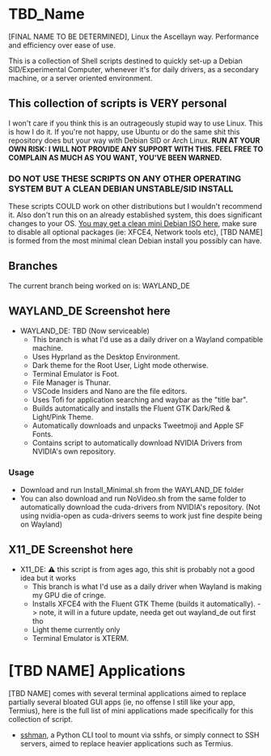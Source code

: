 # TBD_Name
[FINAL NAME TO BE DETERMINED], Linux the Ascellayn way. Performance and efficiency over ease of use.

This is a collection of Shell scripts destined to quickly set-up a Debian SID/Experimental Computer, whenever it's for daily drivers, as a secondary machine, or a server oriented environment.

## This collection of scripts is VERY personal
I won't care if you think this is an outrageously stupid way to use Linux. This is how I do it. If you're not happy, use Ubuntu or do the same shit this repository does but your way with Debian SID or Arch Linux.
**RUN AT YOUR OWN RISK: I WILL NOT PROVIDE ANY SUPPORT WITH THIS. FEEL FREE TO COMPLAIN AS MUCH AS YOU WANT, YOU'VE BEEN WARNED.**

### DO NOT USE THESE SCRIPTS ON ANY OTHER OPERATING SYSTEM BUT A CLEAN DEBIAN UNSTABLE/SID INSTALL
These scripts COULD work on other distributions but I wouldn't recommend it. Also don't run this on an already established system, this does significant changes to your OS. [You may get a clean mini Debian ISO here](https://d-i.debian.org/daily-images/amd64/daily/netboot/), make sure to disable all optional packages (ie: XFCE4, Network tools etc), [TBD NAME] is formed from the most minimal clean Debian install you possibly can have.

## Branches
The current branch being worked on is: WAYLAND_DE

## WAYLAND_DE Screenshot here
- WAYLAND_DE: TBD (Now serviceable)
  - This branch is what I'd use as a daily driver on a Wayland compatible machine.
  - Uses Hyprland as the Desktop Environment.
  - Dark theme for the Root User, Light mode otherwise.
  - Terminal Emulator is Foot.
  - File Manager is Thunar.
  - VSCode Insiders and Nano are the file editors.
  - Uses Tofi for application searching and waybar as the "title bar".
  - Builds automatically and installs the Fluent GTK Dark/Red & Light/Pink Theme.
  - Automatically downloads and unpacks Tweetmoji and Apple SF Fonts.
  - Contains script to automatically download NVIDIA Drivers from NVIDIA's own repository.

### Usage
- Download and run Install_Minimal.sh from the WAYLAND_DE folder
- You can also download and run NoVideo.sh from the same folder to automatically download the cuda-drivers from NVIDIA's repository. (Not using nvidia-open as cuda-drivers seems to work just fine despite being on Wayland)

## X11_DE Screenshot here
- X11_DE: ⚠️ this script is from ages ago, this shit is probably not a good idea but it works
  - This branch is what I'd use as a daily driver when Wayland is making my GPU die of cringe.
  - Installs XFCE4 with the Fluent GTK Theme (builds it automatically). -> note, it will in a future update, needa get out wayland_de out first tho
  - Light theme currently only
  - Terminal Emulator is XTERM.
 
# [TBD NAME] Applications
[TBD NAME] comes with several terminal applications aimed to replace partially several bloated GUI apps (ie, no offense I still like your app, Termius), here is the full list of mini applications made specifically for this collection of script.
- [sshman](https://github.com/SiriusBYT/TBD_Name/tree/main/WAYLAND_DE/rootfs/System/Applications/adellian_sshman), a Python CLI tool to mount via sshfs, or simply connect to SSH servers, aimed to replace heavier applications such as Termius. 
